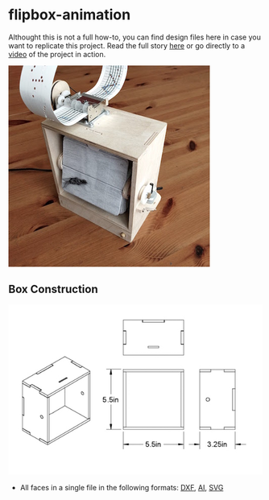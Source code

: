 # flipbox-animation

Althought this is not a full how-to, you can find design files here in case you want to replicate this project. 
Read the full story [here](https://wolfcatworkshop.com/index.php/portfolio/drill-powered-flipbook-animation/) or go directly to a [video](https://vimeo.com/235196914) of the project in action.  

![flipbox](https://github.com/wolfcatworkshop/flipbox-animation/blob/master/images/flipbox-featured.jpeg)

## Box Construction
![box schematic](https://github.com/wolfcatworkshop/flipbox-animation/blob/master/images/flipBox-box.jpg)

* All faces in a single file in the following formats: [DXF](/vector-files/all-box-faces.dxf), [AI](), [SVG]()



